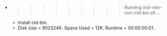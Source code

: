 * >>>>>>>>> Running inst-min-con-cld-bin.sh ...
  * Install cld-bin.
  * Disk size = 902324K. Space Used = 12K. Runtime = 00:00:00:01.
